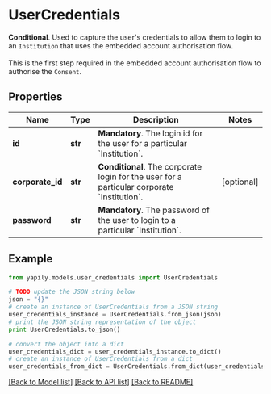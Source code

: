 # UserCredentials

__Conditional__. Used to capture the user's credentials to allow them to login to an `Institution` that uses the embedded account authorisation flow. <br><br>This is the first step required in the embedded account authorisation flow to authorise the `Consent`.

## Properties
Name | Type | Description | Notes
------------ | ------------- | ------------- | -------------
**id** | **str** | __Mandatory__. The login id for the user for a particular &#x60;Institution&#x60;. | 
**corporate_id** | **str** | __Conditional__. The corporate login for the user for a particular corporate &#x60;Institution&#x60;. | [optional] 
**password** | **str** | __Mandatory__. The password of the user to login to a particular &#x60;Institution&#x60;. | 

## Example

```python
from yapily.models.user_credentials import UserCredentials

# TODO update the JSON string below
json = "{}"
# create an instance of UserCredentials from a JSON string
user_credentials_instance = UserCredentials.from_json(json)
# print the JSON string representation of the object
print UserCredentials.to_json()

# convert the object into a dict
user_credentials_dict = user_credentials_instance.to_dict()
# create an instance of UserCredentials from a dict
user_credentials_from_dict = UserCredentials.from_dict(user_credentials_dict)
```
[[Back to Model list]](../README.md#documentation-for-models) [[Back to API list]](../README.md#documentation-for-api-endpoints) [[Back to README]](../README.md)



